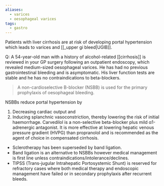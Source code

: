 ```yaml
---
aliases:
  - varices
  - oesophageal varices
tags:
  - gastro
---
```

Patients with liver cirrhosis are at risk of developing portal hypertension which leads to varices and [[_upper gi bleed|UGIB]]. 

Q: A 54-year-old man with a history of alcohol-related [[cirrhosis]] is reviewed in your GP surgery following an outpatient endoscopy, which revealed medium-sized oesophageal varices. He has had no previous gastrointestinal bleeding and is asymptomatic. His liver function tests are stable and he has no contraindications to beta-blockers. 
> A non-cardioselective B-blocker (NSBB) is used for the primary prophylaxis of oesophageal bleeding.

NSBBs reduce portal hypertension by 
1. Decreasing cardiac output and 
2. Inducing splanchnic vasoconstriction, 
thereby lowering the risk of initial haemorrhage. Carvedilol is a non-selective beta-blocker plus mild α1-adrenergic antagonist. It is more effective at lowering hepatic venous pressure gradient (HVPG) than propranolol and is recommended as the agent of choice in compensated cirrhosis.

- Sclerotherapy has been superseded by band ligation. 
- Band ligation is an alternative to NSBBs however medical management is first line unless contraindications/intolerance/declines. 
- TIPSS (Trans-jugular Intrahepatic Portosystemic Shunt) is reserved for refractory cases where both medical therapy and endoscopic management have failed or in secondary prophylaxis after recurrent bleeds.